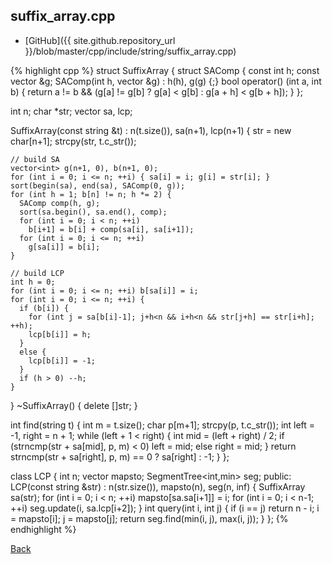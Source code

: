 ## suffix_array.cpp

- [GitHub]({{ site.github.repository_url }}/blob/master/cpp/include/string/suffix_array.cpp)

{% highlight cpp %}
struct SuffixArray {
  struct SAComp {
    const int h;
    const vector<int> &g;
    SAComp(int h, vector<int> &g) : h(h), g(g) {;}
    bool operator() (int a, int b) {
      return a != b && (g[a] != g[b] ? g[a] < g[b] : g[a + h] < g[b + h]);
    }
  };

  int n;
  char *str;
  vector<int> sa, lcp;

  SuffixArray(const string &t) : n(t.size()), sa(n+1), lcp(n+1) {
    str = new char[n+1];
    strcpy(str, t.c_str());

    // build SA
    vector<int> g(n+1, 0), b(n+1, 0);
    for (int i = 0; i <= n; ++i) { sa[i] = i; g[i] = str[i]; }
    sort(begin(sa), end(sa), SAComp(0, g));
    for (int h = 1; b[n] != n; h *= 2) {
      SAComp comp(h, g);
      sort(sa.begin(), sa.end(), comp);
      for (int i = 0; i < n; ++i)
        b[i+1] = b[i] + comp(sa[i], sa[i+1]);
      for (int i = 0; i <= n; ++i)
        g[sa[i]] = b[i];
    }

    // build LCP
    int h = 0;
    for (int i = 0; i <= n; ++i) b[sa[i]] = i;
    for (int i = 0; i <= n; ++i) {
      if (b[i]) {
        for (int j = sa[b[i]-1]; j+h<n && i+h<n && str[j+h] == str[i+h]; ++h);
        lcp[b[i]] = h;
      }
      else {
        lcp[b[i]] = -1;
      }
      if (h > 0) --h;
    }
  }
  ~SuffixArray() { delete []str; }

  int find(string t) {
    int m = t.size();
    char p[m+1];
    strcpy(p, t.c_str());
    int left = -1, right = n + 1;
    while (left + 1 < right) {
      int mid = (left + right) / 2;
      if (strncmp(str + sa[mid], p, m) < 0) left = mid;
      else right = mid;
    }
    return strncmp(str + sa[right], p, m) == 0 ? sa[right] : -1;
  }
};

class LCP {
  int n;
  vector<int> mapsto;
  SegmentTree<int,min> seg;
public:
  LCP(const string &str) : n(str.size()), mapsto(n), seg(n, inf<int>) {
    SuffixArray sa(str);
    for (int i = 0; i < n; ++i) mapsto[sa.sa[i+1]] = i;
    for (int i = 0; i < n-1; ++i) seg.update(i, sa.lcp[i+2]);
  }
  int query(int i, int j) {
    if (i == j) return n - i;
    i = mapsto[i]; j = mapsto[j];
    return seg.find(min(i, j), max(i, j));
  }
};
{% endhighlight %}

[Back](../..)
